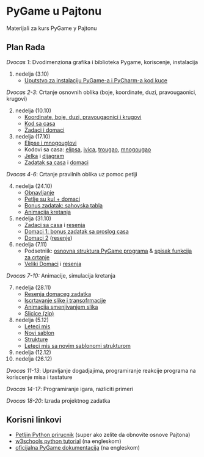 # PyGame u Pajtonu
Materijali za kurs PyGame у Pajtonu

## Plan Rada

*Dvocas 1*: Dvodimenziona grafika i biblioteka Pygame, koriscenje, instalacija

1. nedelja (3.10)
    * [Uputstvo za instalaciju PyGame-a i PyCharm-a kod kuce](cas_1/instalacija_kod_kuce.md)

*Dvocas 2-3*: Crtanje osnovnih oblika (boje, koordinate, duzi, pravougaonici, krugovi)  

2. nedelja (10.10)
   * [Koordinate, boje, duzi, pravougaonici i krugovi](cas_2/2_crtanje_osnovnih_oblika.md)
   * [Kod sa casa](cas_2/cas_2.py)
   * [Zadaci i domaci](cas_2/zadaci.jpg)
3. nedelja (17.10)
    * [Elipse i mnogouglovi](cas_3/3_crtanje_elipsi_mnogouglova.md)
    * Kodovi sa casa: 
      [elipsa](cas_3/elipsa.py),
      [ivica](cas_3/ivica.py),
      [trougao](cas_3/trougao.py),
      [mnogougao](cas_3/mnogougao.py)
    * [Jelka](cas_3/jelka.py) i [dijagram](cas_3/jelka.jpg)
    * [Zadatak sa casa](cas_3/zvezda.jpg) i [domaci](cas_3/3_domaci.md)

*Dvocas 4-6*: Crtanje pravilnih oblika uz pomoc petlji

4. nedelja (24.10)  
    * [Obnavljanje](cas_4/4_obnavljanje.md)
    * [Petlje su kul + domaci](cas_4/4_zadaci_i_domaci.md)
    * [Bonus zadatak: sahovska tabla](cas_4/4_bonus.md)
    * [Animacija kretanja](cas_4/4_animacija.md)
5. nedelja (31.10)
    * [Zadaci sa casa](cas_5/5_petlje_vezbanje.md) i [resenja](cas_5)
    * [Domaci 1: bonus zadatak sa proslog casa](cas_4/4_bonus.md)
    * [Domaci 2](cas_5/5_domaci.md) ([resenje](cas_5/domaci_resenje.py))
6. nedelja (7.11)
    * Podsetniik: 
   [osnovna struktura PyGame programa](cas_6/podsetnik_osnovna_struktura.md) & 
   [spisak funkcija za crtanje](cas_6/podsetnik_crtanje.md)
    * [Veliki Domaci](cas_6/6_domaci.md) i [resenja](cas_7/domaci_resenja)

*Dvocas 7-10:* Animacije, simulacija kretanja

7. nedelja (28.11)
   * [Resenja domaceg zadatka](cas_7/domaci_resenja)
   * [Iscrtavanje slike i transofrmacije](cas_7/sprite.py)
   * [Animacija smenjivanjem slika](cas_7/animirana_macka.py)
   * [Slicice (zip)](https://github.com/daniilgrbic/PyGame-u-Pajtonu/releases/download/assets/macka_puca.zip)
8. nedelja (5.12)
   * [Leteci mis](cas_8/slepi_mis_1.py)
   * [Novi sablon](cas_8/template.py)
   * [Strukture](cas_8/strukture.py)
   * [Leteci mis sa novim sablonomi strukturom](cas_8/slepi_mis_2.py)
10. nedelja (12.12)
11. nedelja (26.12)

*Dvocas 11-13*: Upravljanje dogadjajima, programiranje reakcije programa na koriscenje misa i tastature

*Dvocas 14-17*: Programiranje igara, razliciti primeri

*Dvocas 18-20*: Izrada projektnog zadatka
 
## Korisni linkovi
* [Petljin Python prirucnik](https://petlja.org/biblioteka/r/kursevi/prirucnik-python) (super ako zelite da obnovite osnove Pajtona)
* [w3schools python tutorial](https://www.w3schools.com/python/default.asp) (na engleskom)
* [oficijalna PyGame dokumentacija](https://www.pygame.org/docs/) (na engleskom)
